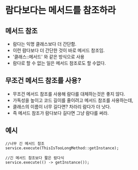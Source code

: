 # 람다보다는 메서드를 참조하라

## 메서드 참조
* 람다는 익명 클래스보다 더 간단함.
* 이런 람다보다 더 간단한 것이 바로 메서드 참조임.
* '클래스::메서드' 와 같은 방식으로 사용
* 람다로 할 수 없는 일은 메서드 참조로도 할 수없다.

## 무조건 메서드 참조를 사용?
* 무조건 메서드 참조를 사용해 람다를 대체하는것은 좋지 않다.
* 가독성을 높이고 코드 길이를 줄이려고 메서드 참조를 사용하는데,
* 클래스의 이름이 너무 길다면? 차라리 람다가 더 낫다.
* 즉 메서드 참조가 람다보다 길다면 그냥 람다를 써라.

## 예시
```
//너무 긴 메서드 참조
service.execute(ThisIsTooLongMethod::getInstance);

//긴 메서드 참조보다 짧은 람다식
service.execute(() -> getInstance());
```

